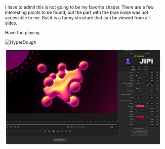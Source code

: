 I have to admit this is not going to be my favorite shader. There are a few interesting points to be found, but the part with the blue noise was not accessible to me. But it is a funny structure that can be viewed from all sides.

Have fun playing

![HyperDough](https://user-images.githubusercontent.com/78935215/145252282-ed106aa9-d0dc-4f39-938c-08511beeb8a0.gif)

[![HyperDough](HyperDough_screenshot.png)](HyperDough.fuse)
